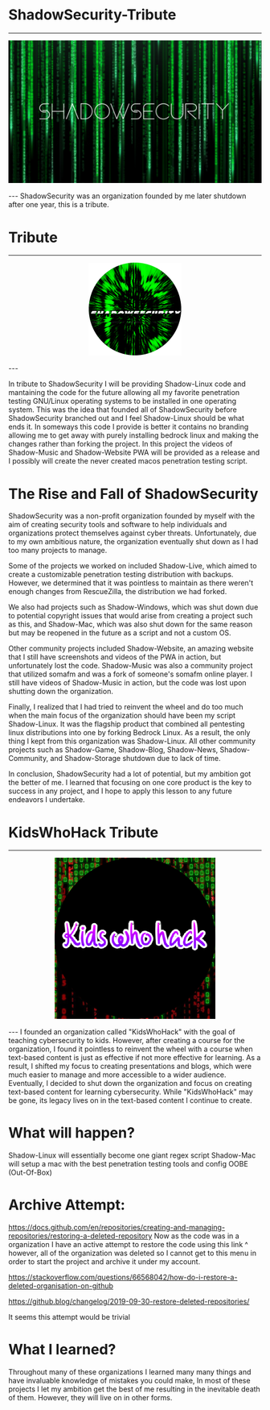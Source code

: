 # ShadowSecurity-Tribute
---
<p align="left"> <img src="./ShadowSecurityBackground.png" /> </p>
---
ShadowSecurity was an organization founded by me later shutdown after one year, this is a tribute.

# Tribute
---
<p align="center"> <img src="./ShadowSecurity-Circle.png" /> </p>
---

In tribute to ShadowSecurity I will be providing Shadow-Linux code and mantaining the code for the future allowing all my favorite penetration testing GNU/Linux operating systems to be installed in one operating system. This was the idea that founded all of ShadowSecurity before ShadowSecurity branched out and I feel Shadow-Linux should be what ends it. In someways this code I provide is better it contains no branding allowing me to get away with purely installing bedrock linux and making the changes rather than forking the project. In this project the videos of Shadow-Music and Shadow-Website PWA will be provided as a release and I possibly will create the never created macos penetration testing script.

# The Rise and Fall of ShadowSecurity

ShadowSecurity was a non-profit organization founded by myself with the aim of creating security tools and software to help individuals and organizations protect themselves against cyber threats. Unfortunately, due to my own ambitious nature, the organization eventually shut down as I had too many projects to manage.

Some of the projects we worked on included Shadow-Live, which aimed to create a customizable penetration testing distribution with backups. However, we determined that it was pointless to maintain as there weren't enough changes from RescueZilla, the distribution we had forked.

We also had projects such as Shadow-Windows, which was shut down due to potential copyright issues that would arise from creating a project such as this, and Shadow-Mac, which was also shut down for the same reason but may be reopened in the future as a script and not a custom OS.

Other community projects included Shadow-Website, an amazing website that I still have screenshots and videos of the PWA in action, but unfortunately lost the code. Shadow-Music was also a community project that utilized somafm and was a fork of someone's somafm online player. I still have videos of Shadow-Music in action, but the code was lost upon shutting down the organization.

Finally, I realized that I had tried to reinvent the wheel and do too much when the main focus of the organization should have been my script Shadow-Linux. It was the flagship product that combined all pentesting linux distributions into one by forking Bedrock Linux. As a result, the only thing I kept from this organization was Shadow-Linux. All other community projects such as Shadow-Game, Shadow-Blog, Shadow-News, Shadow-Community, and Shadow-Storage shutdown due to lack of time.

In conclusion, ShadowSecurity had a lot of potential, but my ambition got the better of me. I learned that focusing on one core product is the key to success in any project, and I hope to apply this lesson to any future endeavors I undertake.

# KidsWhoHack Tribute
---
<p align="center"> <img src="./kidswhohacklogo.png" /> </p>
---
I founded an organization called "KidsWhoHack" with the goal of teaching cybersecurity to kids. However, after creating a course for the organization, I found it pointless to reinvent the wheel with a course when text-based content is just as effective if not more effective for learning. As a result, I shifted my focus to creating presentations and blogs, which were much easier to manage and more accessible to a wider audience. Eventually, I decided to shut down the organization and focus on creating text-based content for learning cybersecurity. While "KidsWhoHack" may be gone, its legacy lives on in the text-based content I continue to create.

# What will happen?

Shadow-Linux will essentially become one giant regex script
Shadow-Mac will setup a mac with the best penetration testing tools and config OOBE (Out-Of-Box)

# Archive Attempt:
https://docs.github.com/en/repositories/creating-and-managing-repositories/restoring-a-deleted-repository
Now as the code was in a organization I have an active attempt to restore the code using this link ^ however, all of the organization was deleted so I cannot get to this menu in order to start the project and archive it under my account.

https://stackoverflow.com/questions/66568042/how-do-i-restore-a-deleted-organisation-on-github

https://github.blog/changelog/2019-09-30-restore-deleted-repositories/

It seems this attempt would be trivial

# What I learned?

Throughout many of these organizations I learned many many things and have invaluable knowledge of mistakes you could make, In most of these projects I let my ambition get the best of me resulting in the inevitable death of them. However, they will live on in other forms.
